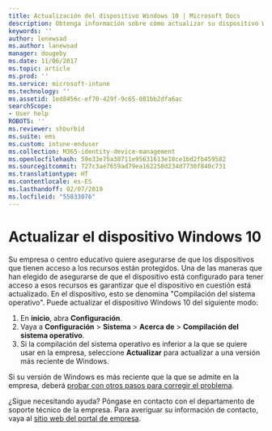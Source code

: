 ```yaml
---
title: Actualización del dispositivo Windows 10 | Microsoft Docs
description: Obtenga información sobre cómo actualizar su dispositivo Windows 10 para tener acceso a los recursos de la empresa.
keywords: ''
author: lenewsad
ms.author: lanewsad
manager: dougeby
ms.date: 11/06/2017
ms.topic: article
ms.prod: ''
ms.service: microsoft-intune
ms.technology: ''
ms.assetid: 1ed8456c-ef70-429f-9c65-081bb2dfa6ac
searchScope:
- User help
ROBOTS: ''
ms.reviewer: shburbid
ms.suite: ems
ms.custom: intune-enduser
ms.collection: M365-identity-device-management
ms.openlocfilehash: 59e33e75a38711e95631613e18ce1bd2fb459582
ms.sourcegitcommit: 727c3ae7659ad79ea162250d234d7730f840c731
ms.translationtype: HT
ms.contentlocale: es-ES
ms.lasthandoff: 02/07/2019
ms.locfileid: "55833076"
---
```

# <a name="update-your-windows-10-device"></a>Actualizar el dispositivo Windows 10

Su empresa o centro educativo quiere asegurarse de que los dispositivos que tienen acceso a los recursos están protegidos. Una de las maneras que han elegido de asegurarse de que el dispositivo está configurado para tener acceso a esos recursos es garantizar que el dispositivo en cuestión está actualizado. En el dispositivo, esto se denomina "Compilación del sistema operativo". Puede actualizar el dispositivo Windows 10 del siguiente modo:

1. En **inicio**, abra **Configuración**.
2. Vaya a **Configuración** > **Sistema** > **Acerca de** > **Compilación del sistema operativo**.
3. Si la compilación del sistema operativo es inferior a la que se quiere usar en la empresa, seleccione **Actualizar** para actualizar a una versión más reciente de Windows.

Si su versión de Windows es más reciente que la que se admite en la empresa, deberá [probar con otros pasos para corregir el problema](your-windows-version-isnt-yet-supported.md).

¿Sigue necesitando ayuda? Póngase en contacto con el departamento de soporte técnico de la empresa. Para averiguar su información de contacto, vaya al [sitio web del portal de empresa](https://go.microsoft.com/fwlink/?linkid=2010980).
